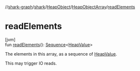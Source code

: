 //[shark-graph](../../../../index.md)/[shark](../../index.md)/[HeapObject](../index.md)/[HeapObjectArray](index.md)/[readElements](read-elements.md)

# readElements

[jvm]\
fun [readElements](read-elements.md)(): [Sequence](https://kotlinlang.org/api/latest/jvm/stdlib/kotlin.sequences/-sequence/index.html)&lt;[HeapValue](../../-heap-value/index.md)&gt;

The elements in this array, as a sequence of [HeapValue](../../-heap-value/index.md).

This may trigger IO reads.
